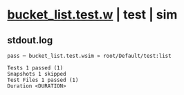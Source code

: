 # [bucket_list.test.w](../../../../../../examples/tests/sdk_tests/bucket/bucket_list.test.w) | test | sim

## stdout.log
```log
pass ─ bucket_list.test.wsim » root/Default/test:list

Tests 1 passed (1)
Snapshots 1 skipped
Test Files 1 passed (1)
Duration <DURATION>
```

